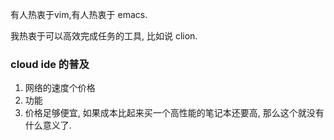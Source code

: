 有人热衷于vim,有人热衷于 emacs.

我热衷于可以高效完成任务的工具, 比如说 clion.


### cloud ide 的普及
1. 网络的速度个价格
2. 功能
3. 价格足够便宜, 如果成本比起来买一个高性能的笔记本还要高, 那么这个就没有什么意义了.
